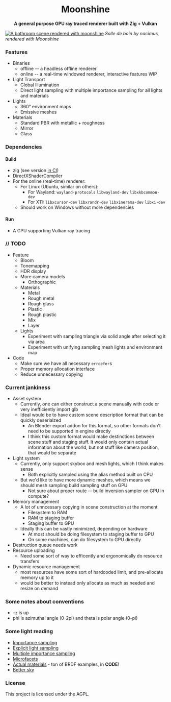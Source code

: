 <div align="center">

# Moonshine

**A general purpose GPU ray traced renderer built with Zig + Vulkan**
</div>

[![A bathroom scene rendered with moonshine](https://repository-images.githubusercontent.com/378788480/b9ad3836-4558-43f6-82ed-6668d99399b4)](https://blendswap.com/blend/12584)
*Salle de bain by nacimus, rendered with Moonshine*

### Features
* Binaries
    * offline -- a headless offline renderer
    * online -- a real-time windowed renderer, interactive features WIP
* Light Transport
    * Global Illumination
    * Direct light sampling with multiple importance sampling for all lights and materials
* Lights
    * 360° environment maps
    * Emissive meshes 
* Materials
    * Standard PBR with metallic + roughness
    * Mirror
    * Glass

### Dependencies
#### Build
* zig (see version [in CI](.github/workflows/build.yml))
* DirectXShaderCompiler
* For the online (real-time) renderer:
  * For Linux (Ubuntu, similar on others):
      * For Wayland: `wayland-protocols` `libwayland-dev` `libxkbcommon-dev`
      * For X11: `libxcursor-dev` `libxrandr-dev` `libxinerama-dev` `libxi-dev`
  * Should work on Windows without more dependencies
#### Run
* A GPU supporting Vulkan ray tracing


### // TODO
* Feature
  * Bloom
  * Tonemapping
  * HDR display
  * More camera models
    * Orthographic
  * Materials
    * Metal
    * Rough metal
    * Rough glass
    * Plastic
    * Rough plastic
    * Mix
    * Layer
  * Lights
    * Experiment with sampling triangle via solid angle after selecting it via area
    * Experiment with unifying sampling mesh lights and environment map
* Code
  * Make sure we have all necessary `errdefer`s
  * Proper memory allocation interface
  * Reduce unnecessary copying

### Current jankiness
* Asset system
  * Currently, one can either construct a scene manually with code or very inefficiently import glb
  * Ideal would be to have custom scene description format that can be quickly deserialzed
    * An Blender export addon for this format, so other formats don't need to be supported in engine directly
    * I think this custom format would make destinctions between scene stuff and staging stuff. It would only contain actual information about the world, but not stuff like camera position, that would be separate
* Light system
  * Currently, only support skybox and mesh lights, which I think makes sense
    * Both explicitly sampled using the alias method built on CPU
  * But we'd like to have more dynamic meshes, which means we should mesh sampling build sampling stuff on GPU
    * Not sure about proper route -- build inversion sampler on GPU in compute?
* Memory management
  * A lot of unncessary copying in scene construction at the moment
    * Filesystem to RAM
    * RAM to staging buffer
    * Staging buffer to GPU
  * Ideally this can be vastly minimized, depending on hardware
    * At most should be doing filesystem to staging buffer to GPU
    * On some machines, can do filesystem to GPU directly
* Destruction queue needs work
* Resource uploading
  * Need some sort of way to efficently and ergonomically do resource transfers
* Dynamic resource management
  * most resources have some sort of hardcoded limit, and pre-allocate memory up to it
  * would be better to instead only allocate as much as needed and resize on demand

### Some notes about conventions
* `+z` is up
* phi is azimuthal angle (0-2pi) and theta is polar angle (0-pi)

### Some light reading
- [Importance sampling](https://computergraphics.stackexchange.com/q/4979)
- [Explicit light sampling](https://computergraphics.stackexchange.com/q/5152)
- [Multiple importance sampling](https://graphics.stanford.edu/courses/cs348b-03/papers/veach-chapter9.pdf)
- [Microfacets](https://agraphicsguy.wordpress.com/2015/11/01/sampling-microfacet-brdf/)
- [Actual materials](https://github.com/wdas/brdf) - ton of BRDF examples, in **CODE**!
- [Better sky](https://sebh.github.io/publications/egsr2020.pdf)

### License

This project is licensed under the AGPL.

